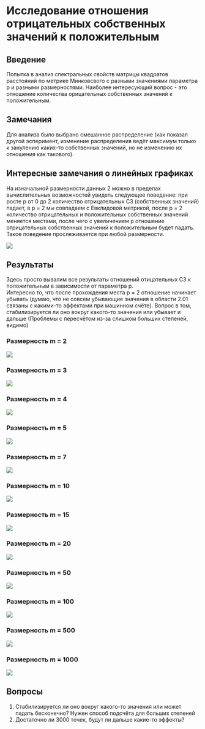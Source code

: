 # Исследование отношения отрицательных собственных значений к положительным

## Введение

Попытка в анализ спектральных свойств матрицы квадратов расстояний по метрике Минковсвого с разными значениями параметра p и разными размерностями. Наиболее интересующий вопрос - это отношение количества орицательных собственных значений к положительным.

## Замечания

Для анализа было выбрано смешанное распределение (как показал другой эсперимент, изменение распределения ведёт максимум только к занулению каких-то собственных значений, но не изменению их отношения как такового). 

## Интересные замечания о линейных графиках

На изначальной размерности данных 2 можно в пределах вычислительных возможностей увидеть следующее поведение: при росте p от 0 до 2 количество отрицательных СЗ (собственных значений) падает, в p = 2 мы совпадаем с Евклидовой метрикой, после p = 2 количество отрицательных и положительных собственных значений меняется местами, после чего с увеличением p отношение отрицательных собственных значений к положительным будет падать. Такое поведение прослеживается при любой размерности. 

![](./images/График0.png)

## Результаты

Здесь просто вывалим все результаты отношений отицательных СЗ к положительным в зависимости от параметра p.  
Интересно то, что после прохождения места p = 2 отношение начинает убывать (думаю, что не совсем убывающие значения в области 2.01 связаны с какими-то эффектами при машинном счёте). Вопрос в том, стабилизируется ли оно вокруг какого-то значения или убывает и дальше (Проблемы с пересчётом из-за слишком больших степеней, видимо)

### Размерность m = 2 
![](./images/График2.png)

### Размерность m = 3
![](./images/График3.png)

### Размерность m = 4
![](./images/График4.png)

### Размерность m = 5
![](./images/График5.png)

### Размерность m = 7
![](./images/График7.png)

### Размерность m = 10
![](./images/График10.png)

### Размерность m = 15
![](./images/График15.png)

### Размерность m = 20
![](./images/График20.png)

### Размерность m = 50
![](./images/График50.png)

### Размерность m = 100
![](./images/График100.png)

### Размерность m = 500
![](./images/График500.png)

### Размерность m = 1000
![](./images/График1000.png)

## Вопросы
1. Стабилизируется ли оно вокруг какого-то значения или может падать бесконечно? Нужен способ подсчёта для больших степеней
2. Достаточно ли 3000 точек, будут ли дальше какие-то эффекты?
